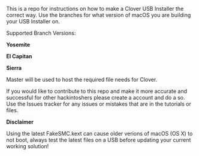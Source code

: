 This is a repo for instructions on how to make a Clover USB Installer the correct way. Use the branches for what version of macOS you are building your USB Installer on.

Supported Branch Versions:

**Yosemite**

**El Capitan**

**Sierra**

Master will be used to host the required file needs for Clover.

If you would like to contribute to this repo and make it more accurate and successful for other hackintoshers please create a account and do a so. Use the Issues tracker for any issues or mistakes that are in the tutorials or files.


**Disclaimer**

Using the latest FakeSMC.kext can cause older verions of macOS (OS X) to not boot, always test the latest files on a USB before updating your current working solution!
